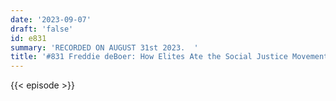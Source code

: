 ```yaml
---
date: '2023-09-07'
draft: 'false'
id: e831
summary: 'RECORDED ON AUGUST 31st 2023.  '
title: '#831 Freddie deBoer: How Elites Ate the Social Justice Movement'
---
```

{{< episode >}}
